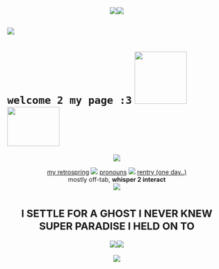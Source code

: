 <div align="center">
 <img src="https://github.com/user-attachments/assets/64cb5226-cdd4-41d2-9059-230469155109"><img src="https://github.com/user-attachments/assets/64cb5226-cdd4-41d2-9059-230469155109"> <br /> <br />
</div>

![](https://komarev.com/ghpvc/?username=sednoseterces&color=ff69b4&style=plastic&label=++++🍫🍬🍭🧁🎂🍰🍨++++) <br /> 
# ``welcome 2 my page :3`` <img src="https://github.com/user-attachments/assets/e7c929c1-2c8e-4899-91f6-381ce4be7273" height=120 width=120><img src=https://github.com/user-attachments/assets/4d0f055c-fbb6-40e5-8447-0cd52ce8ccf1 height=90 width=120>


<div align="center">
<img src="https://github.com/user-attachments/assets/44f6f4f3-501f-4247-9470-f950c083c006"> <br /> 
</div>
<div align="center">
  
 [my retrospring](https://retrospring.net/@applepox) <img src="https://github.com/user-attachments/assets/8fd84c19-2679-49f4-a649-c2d680d22913"> [pronouns](https://pronouns.cc/@yesmylord) <img src="https://github.com/user-attachments/assets/4879475c-9927-4839-b26c-607702a79084"> [rentry (one day..)](https://rentry.co/applepox) <br />
 mostly off-tab, **whisper 2 interact** <br />
 <img src="https://github.com/user-attachments/assets/0de94148-f90c-4935-ad8e-0ba720fbbb89">
# <sub> I SETTLE FOR A GHOST I NEVER KNEW </sub> <br /> <sub> SUPER PARADISE I HELD ON TO </sub>
</div>
<div align="center">
 <img src="https://github.com/user-attachments/assets/64cb5226-cdd4-41d2-9059-230469155109"><img src="https://github.com/user-attachments/assets/64cb5226-cdd4-41d2-9059-230469155109"> <br /> <br />
<img src="https://github.com/user-attachments/assets/11a57703-20a6-4009-90e5-27502d1af8a0"> <br />
</div>

